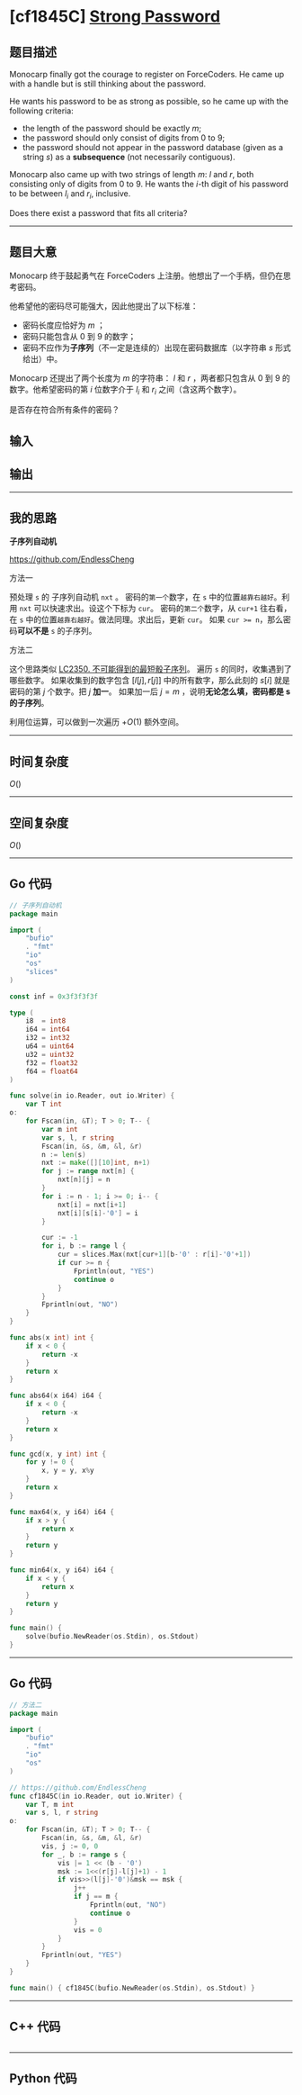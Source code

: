 # [cf1845C] [Strong Password](https://codeforces.com/problemset/problem/1845/C)
## 题目描述 

Monocarp finally got the courage to register on ForceCoders. He came up with a handle but is still thinking about the password.

He wants his password to be as strong as possible, so he came up with the following criteria:

-   the length of the password should be exactly $m$;
-   the password should only consist of digits from $0$ to $9$;
-   the password should not appear in the password database (given as a string $s$) as a **subsequence** (not necessarily contiguous).

Monocarp also came up with two strings of length $m$: $l$ and $r$, both consisting only of digits from $0$ to $9$. He wants the $i$\-th digit of his password to be between $l_i$ and $r_i$, inclusive.

Does there exist a password that fits all criteria?


---
## 题目大意

Monocarp 终于鼓起勇气在 ForceCoders 上注册。他想出了一个手柄，但仍在思考密码。

他希望他的密码尽可能强大，因此他提出了以下标准：

- 密码长度应恰好为 $m$ ；
- 密码只能包含从 $0$ 到 $9$ 的数字；
- 密码不应作为**子序列**（不一定是连续的）出现在密码数据库（以字符串 $s$ 形式给出）中。

Monocarp 还提出了两个长度为 $m$ 的字符串： $l$ 和 $r$ ，两者都只包含从 $0$ 到 $9$ 的数字。他希望密码的第 $i$ 位数字介于 $l_i$ 和 $r_i$ 之间（含这两个数字）。

是否存在符合所有条件的密码？


## 输入

> 


## 输出

> 
---

## 我的思路
**子序列自动机**

https://github.com/EndlessCheng

方法一

预处理 `s` 的 子序列自动机 `nxt` 。
密码的`第一个`数字，在 `s` 中的位置`越靠右越好`。利用 `nxt` 可以快速求出。设这个下标为 `cur`。
密码的`第二个`数字，从 `cur+1` 往右看，在 `s` 中的位置`越靠右越好`。做法同理。求出后，更新 `cur`。
如果 `cur >= n`，那么密码**可以不是** `s` 的子序列。

方法二

这个思路类似 [LC2350. 不可能得到的最短骰子序列](https://leetcode.cn/problems/shortest-impossible-sequence-of-rolls/)。
遍历 `s` 的同时，收集遇到了哪些数字。
如果收集到的数字包含 $[l[j],r[j]]$ 中的所有数字，那么此刻的 $s[i]$ 就是密码的第 $j$ 个数字。把 $j$ **加一**。
如果加一后 $j = m$ ，说明**无论怎么填，密码都是 s 的子序列**。

利用位运算，可以做到一次遍历 $+ O(1)$ 额外空间。

---

## 时间复杂度

$O()$

---

## 空间复杂度

$O()$

---

## Go 代码

```Go
// 子序列自动机
package main

import (
	"bufio"
	. "fmt"
	"io"
	"os"
	"slices"
)

const inf = 0x3f3f3f3f

type (
	i8  = int8
	i64 = int64
	i32 = int32
	u64 = uint64
	u32 = uint32
	f32 = float32
	f64 = float64
)

func solve(in io.Reader, out io.Writer) {
	var T int
o:
	for Fscan(in, &T); T > 0; T-- {
		var m int
		var s, l, r string
		Fscan(in, &s, &m, &l, &r)
		n := len(s)
		nxt := make([][10]int, n+1)
		for j := range nxt[n] {
			nxt[n][j] = n
		}
		for i := n - 1; i >= 0; i-- {
			nxt[i] = nxt[i+1]
			nxt[i][s[i]-'0'] = i
		}

		cur := -1
		for i, b := range l {
			cur = slices.Max(nxt[cur+1][b-'0' : r[i]-'0'+1])
			if cur >= n {
				Fprintln(out, "YES")
				continue o
			}
		}
		Fprintln(out, "NO")
	}
}

func abs(x int) int {
	if x < 0 {
		return -x
	}
	return x
}

func abs64(x i64) i64 {
	if x < 0 {
		return -x
	}
	return x
}

func gcd(x, y int) int {
	for y != 0 {
		x, y = y, x%y
	}
	return x
}

func max64(x, y i64) i64 {
	if x > y {
		return x
	}
	return y
}

func min64(x, y i64) i64 {
	if x < y {
		return x
	}
	return y
}

func main() {
	solve(bufio.NewReader(os.Stdin), os.Stdout)
}
```
---

## Go 代码

```Go
// 方法二
package main

import (
	"bufio"
	. "fmt"
	"io"
	"os"
)

// https://github.com/EndlessCheng
func cf1845C(in io.Reader, out io.Writer) {
	var T, m int
	var s, l, r string
o:
	for Fscan(in, &T); T > 0; T-- {
		Fscan(in, &s, &m, &l, &r)
		vis, j := 0, 0
		for _, b := range s {
			vis |= 1 << (b - '0')
			msk := 1<<(r[j]-l[j]+1) - 1
			if vis>>(l[j]-'0')&msk == msk {
				j++
				if j == m {
					Fprintln(out, "NO")
					continue o
				}
				vis = 0
			}
		}
		Fprintln(out, "YES")
	}
}

func main() { cf1845C(bufio.NewReader(os.Stdin), os.Stdout) }
```
---

## C++ 代码

```C++
```
---
## Python 代码

```Python
```
